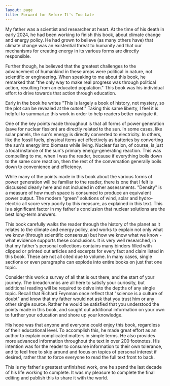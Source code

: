 ```yaml
---
layout: page
title: Forward for Before It's Too Late
---
```


My father was a scientist and researcher at heart. At the time of his death in early 2024, he had been working to finish this book, about climate change and energy policy. He had grown to believe (as many others have) that climate change was an existential threat to humanity and that our mechanisms for creating energy in its various forms are directly responsible.

Further though, he believed that the greatest challenges to the advancement of humankind in these areas were political in nature, not scientific or engineering. When speaking to me about this book, he remarked that "the only way to make real progress was through political action, resulting from an educated population." This book was his individual effort to drive towards that action through education.

Early in the book he writes "This is largely a book of history, not mystery, so the plot can be revealed at the outset." Taking this same liberty, I feel it is helpful to summarize this work in order to help readers better navigate it.

One of the key points made throughout is that all forms of power generation (save for nuclear fission) are directly related to the sun. In some cases, like solar panels, the sun's energy is directly converted to electricity. In others, like the fossil fuels, physical items act effectively as batteries by converting the sun's energy into biomass while living. Nuclear fusion, of course, is just a local instance of the sun's primary energy-generating reaction. This was compelling to me, when I was the reader, because if everything boils down to the same core reaction, then the rest of the conversation generally boils down to convenience and efficiency.

While many of the points made in this book about the various forms of power generation will be familiar to the reader, there is one that I felt is discussed clearly here and not included in other assessments. "Density" is a measure of how much space is consumed to produce an equivalent power output. The modern "green" solutions of wind, solar and hydro-electric all score very poorly by this measure, as explained in this text. This is a significant factor in my father's conclusion that nuclear solutions are the best long-term answers.

This book carefully walks the reader through the history of the planet as it relates to the climate and energy policy, and works to explain not only what we know (through scientific consensus) but how we know what we know - what evidence supports these conclusions. It is very well researched, in that my father's personal collections contains many binders filled with clipped or printed out articles and excerpts for every fact and claim listed in this book. These are not all cited due to volume. In many cases, single sections or even paragraphs can explode into entire books on just that one topic.

Consider this work a survey of all that is out there, and the start of your journey. The breadcrumbs are all here to satisfy your curiosity, but additional reading will be required to delve into the depths of any single topic. Recall that Richard Feynman once reflect that "science is a culture of doubt" and know that my father would not ask that you trust him or any other single source. Rather he would be satisfied that you understood the points made in this book, and sought out additional information on your own to further your education and shore up your knowledge.

His hope was that anyone and everyone could enjoy this book, regardless of their educational level. To accomplish this, he made great effort as an author to explain complicated matters in simple terms. He also provides more advanced information throughout the text in over 200 footnotes. His intention was for the reader to consume information to their own tolerance, and to feel free to skip around and focus on topics of personal interest if desired, rather than to force everyone to read the full text front to back.

This is my father's greatest unfinished work, one he spend the last decade of his life working to complete. It was my pleasure to complete the final editing and publish this to share it with the world.